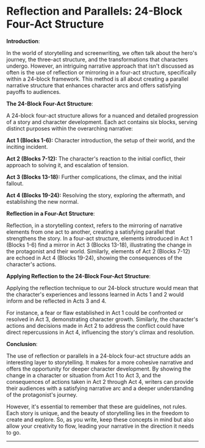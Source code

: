 # Reflection and Parallels: 24-Block Four-Act Structure

**Introduction**:

In the world of storytelling and screenwriting, we often talk about the hero's journey, the three-act structure, and the transformations that characters undergo. However, an intriguing narrative approach that isn't discussed as often is the use of reflection or mirroring in a four-act structure, specifically within a 24-block framework. This method is all about creating a parallel narrative structure that enhances character arcs and offers satisfying payoffs to audiences.

**The 24-Block Four-Act Structure**:

A 24-block four-act structure allows for a nuanced and detailed progression of a story and character development. Each act contains six blocks, serving distinct purposes within the overarching narrative:

**Act 1 (Blocks 1-6):** Character introduction, the setup of their world, and the inciting incident.

**Act 2 (Blocks 7-12):** The character's reaction to the initial conflict, their approach to solving it, and escalation of tension.

**Act 3 (Blocks 13-18):** Further complications, the climax, and the initial fallout.

**Act 4 (Blocks 19-24):** Resolving the story, exploring the aftermath, and establishing the new normal.

**Reflection in a Four-Act Structure**:

Reflection, in a storytelling context, refers to the mirroring of narrative elements from one act to another, creating a satisfying parallel that strengthens the story. In a four-act structure, elements introduced in Act 1 (Blocks 1-6) find a mirror in Act 3 (Blocks 13-18), illustrating the change in the protagonist and their world. Similarly, elements of Act 2 (Blocks 7-12) are echoed in Act 4 (Blocks 19-24), showing the consequences of the character's actions.

**Applying Reflection to the 24-Block Four-Act Structure**:

Applying the reflection technique to our 24-block structure would mean that the character's experiences and lessons learned in Acts 1 and 2 would inform and be reflected in Acts 3 and 4. 

For instance, a fear or flaw established in Act 1 could be confronted or resolved in Act 3, demonstrating character growth. Similarly, the character's actions and decisions made in Act 2 to address the conflict could have direct repercussions in Act 4, influencing the story's climax and resolution.

**Conclusion**:

The use of reflection or parallels in a 24-block four-act structure adds an interesting layer to storytelling. It makes for a more cohesive narrative and offers the opportunity for deeper character development. By showing the change in a character or situation from Act 1 to Act 3, and the consequences of actions taken in Act 2 through Act 4, writers can provide their audiences with a satisfying narrative arc and a deeper understanding of the protagonist's journey. 

However, it's essential to remember that these are guidelines, not rules. Each story is unique, and the beauty of storytelling lies in the freedom to create and explore. So, as you write, keep these concepts in mind but also allow your creativity to flow, leading your narrative in the direction it needs to go.

---

